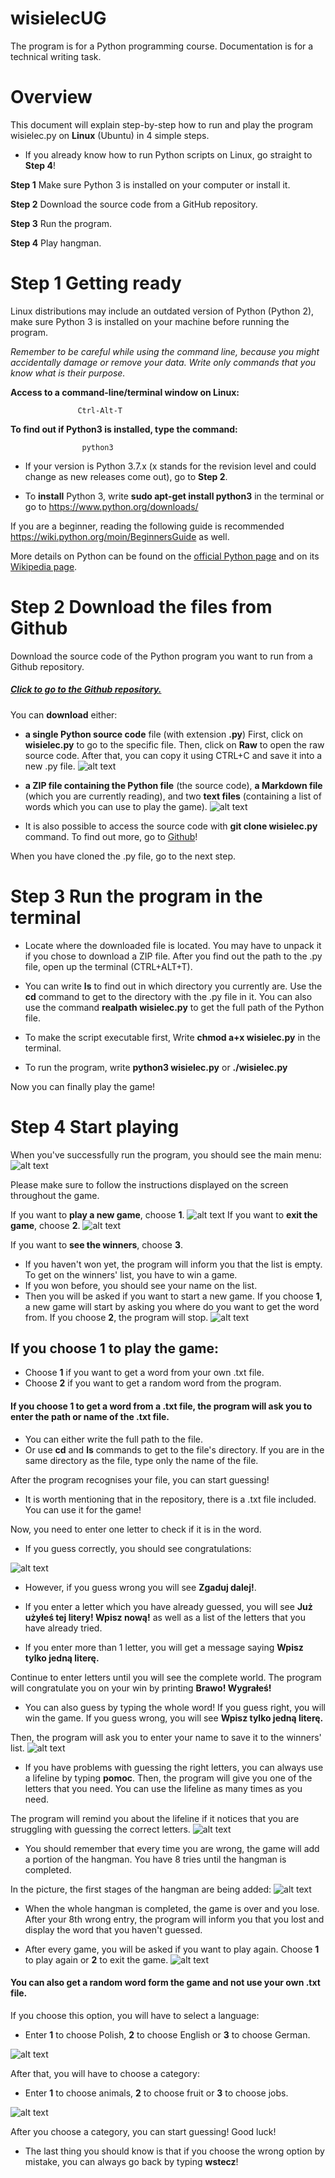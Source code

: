 # wisielecUG
The program is for a Python programming course. 
Documentation is for a technical writing task.

# Overview
This document will explain step-by-step how to run and play the program wisielec.py on **Linux** (Ubuntu) in 4 simple steps.

- If you already know how to run Python scripts on Linux, go straight to **Step 4**!

**Step 1** Make sure Python 3 is installed on your computer or install it.

**Step 2** Download the source code from a GitHub repository.

**Step 3** Run the program.

**Step 4** Play hangman.


# Step 1 Getting ready

Linux distributions may include an outdated version of Python (Python 2), make sure Python 3 is installed on your machine before running the program.

*Remember to be careful while using the command line, because you might accidentally damage or remove your data. Write only commands that you know what is their purpose.*

**Access to a command-line/terminal window on Linux:**

                   Ctrl-Alt-T
    
**To find out if Python3 is installed, type the command:** 

                    python3

        
- If your version is Python 3.7.x (x stands for the revision level and could change as new releases come out), go to **Step 2**.

- To **install** Python 3, write **sudo apt-get install python3** in the terminal or go to https://www.python.org/downloads/ 

If you are a beginner, reading the following guide is recommended https://wiki.python.org/moin/BeginnersGuide as well.

More details on Python can be found on the [official Python page](https://www.python.org/about/)
and on its [Wikipedia page](https://en.wikipedia.org/wiki/Python_(programming_language)).


# Step 2 Download the files from Github
Download the source code of the Python program you want to run from a Github repository.

##### [Click to go to the Github repository.](https://github.com/MartynaIwaniec/wisielecUG)

You can **download** either:
- **a single Python source code** file (with extension **.py**)
First, click on **wisielec.py** to go to the specific file. Then, click on **Raw** to open the raw source code. After that, you can copy it using CTRL+C and save it into a new .py file.
![alt text](https://i.imgur.com/kKYrHvP.png "pic1")

- **a ZIP file containing the Python file** (the source code), **a Markdown file** (which you are currently reading), and two **text files** (containing a list of words which you can use to play the game).
![alt text](https://i.imgur.com/vqWjz8V.png "pic2")


- It is also possible to access the source code with **git clone wisielec.py** command. To find out more, go to [Github]( https://help.github.com/en/github/creating-cloning-and-archiving-repositories/cloning-a-repository )!

When you have cloned the .py file, go to the next step.

# Step 3 Run the program in the terminal
- Locate where the downloaded file is located. You may have to unpack it if you chose to download a ZIP file. 
After you find out the path to the .py file, open up the terminal (CTRL+ALT+T).

- You can write **ls** to find out in which directory you currently are. Use the **cd** command to get to the directory with the .py file in it.
You can also use the command **realpath wisielec.py** to get the full path of the Python file.

- To make the script executable first, Write **chmod a+x wisielec.py** in the terminal.

- To run the program, write **python3 wisielec.py** or **./wisielec.py**

Now you can finally play the game!

# Step 4 Start playing
When you've successfully run the program, you should see the main menu:
![alt text](https://i.imgur.com/VUsnxXw.png "pic3")

Please make sure to follow the instructions displayed on the screen throughout the game.

If you want to **play a new game**, choose **1**.
![alt text](https://i.imgur.com/Y6Dzv8X.png
 "pic12")
If you want to **exit the game**, choose **2**.
 ![alt text]( https://i.imgur.com/AADiqOw.png
 "pic11")

If you want to **see the winners**, choose **3**.
- If you haven't won yet, the program will inform you that the list is empty. To get on the winners' list, you have to win a game.
- If you won before, you should see your name on the list.
- Then you will be asked if you want to start a new game. If you choose **1**, a new game will start by asking you where do you want to get the word from. If you choose **2**, the program will stop.
![alt text](https://i.imgur.com/D8u9kL3.png)


## If you choose **1** to play the game:
- Choose **1** if you want to get a word from your own .txt file.
- Choose **2** if you want to get a random word from the program.

#### If you choose 1 to get a word from a .txt file, the program will ask you to enter the path or name of the .txt file. 

- You can either write the full path to the file.
- Or use **cd** and **ls** commands to get to the file's directory. If you are in the same directory as the file, type only the name of the file.

After the program recognises your file, you can start guessing!

- It is worth mentioning that in the repository, there is a .txt file included. You can use it for the game!

  
 Now, you need to enter one letter to check if it is in the word.
 - If you guess correctly, you should see congratulations:
 
![alt text](https://i.imgur.com/ql7o4xe.png
 "pic6")
 
- However, if you guess wrong you will see **Zgaduj dalej!**.
 
- If you enter a letter which you have already guessed, you will see **Już użyłeś tej litery! Wpisz nową!** as well as a list of the letters that you have already tried.

- If you enter more than 1 letter, you will get a message saying **Wpisz tylko jedną literę.**
 
 Continue to enter letters until you will see the complete world. The program will congratulate you on your win by printing 
 **Brawo! Wygrałeś!**

- You can also guess by typing the whole word! 
If you guess right, you will win the game. If you guess wrong, you will see **Wpisz tylko jedną literę.**

Then, the program will ask you to enter your name to save it to the winners' list.
 ![alt text](https://i.imgur.com/6RmGuyE.png)

- If you have problems with guessing the right letters, you can always use a lifeline by typing **pomoc**.
Then, the program will give you one of the letters that you need.
You can use the lifeline as many times as you need.

The program will remind you about the lifeline if it notices that you are struggling with guessing the correct letters.
 ![alt text](https://i.imgur.com/VNF2xHF.png "pic8")

 
 - You should remember that every time you are wrong, the game will add a portion of the hangman. 
 You have 8 tries until the hangman is completed.

In the picture, the first stages of the hangman are being added:
 ![alt text](https://i.imgur.com/6a9izYm.png "pic9")

- When the whole hangman is completed, the game is over and you lose.
After your 8th wrong entry, the program will inform you that you lost and display the word that you haven't guessed.

- After every game, you will be asked if you want to play again. Choose **1** to play again or **2** to exit the game.
![alt text](https://i.imgur.com/pDHh2Kb.png "pic10")

#### You can also get a random word form the game and not use your own .txt file.
If you choose this option, you will have to select a language:
- Enter **1** to choose Polish, **2** to choose English or **3** to choose German.

![alt text](https://i.imgur.com/af1LHP4.png "pic13")

 After that, you will have to choose a category:
- Enter **1** to choose animals, **2** to choose fruit or **3** to choose jobs.

![alt text](https://i.imgur.com/xfgC7mB.png "pic14")

After you choose a category, you can start guessing! Good luck!

- The last thing you should know is that if you choose the wrong option by mistake, you can always go back by typing **wstecz**!
